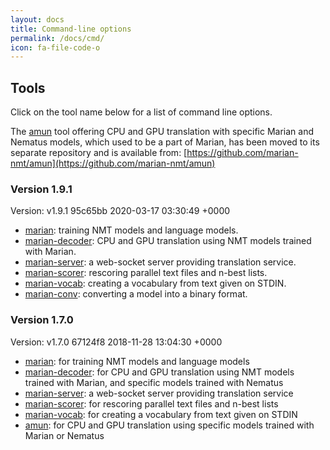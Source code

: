 ```yaml
---
layout: docs
title: Command-line options
permalink: /docs/cmd/
icon: fa-file-code-o
---
```


## Tools

Click on the tool name below for a list of command line options.

The [amun](/docs/cmd/amun) tool offering CPU and GPU translation with specific
Marian and Nematus models, which used to be a part of Marian, has been moved to
its separate repository and is available from:
[https://github.com/marian-nmt/amun](https://github.com/marian-nmt/amun)


### Version 1.9.1

Version:
v1.9.1 95c65bb 2020-03-17 03:30:49 +0000

- [marian](/docs/cmd/marian): training NMT models and language models.
- [marian-decoder](/docs/cmd/marian-decoder): CPU and GPU translation using NMT
  models trained with Marian.
- [marian-server](/docs/cmd/marian-server): a web-socket server providing
  translation service.
- [marian-scorer](/docs/cmd/marian-scorer): rescoring parallel text files and
  n-best lists.
- [marian-vocab](/docs/cmd/marian-vocab): creating a vocabulary from text given
  on STDIN.
- [marian-conv](/docs/cmd/marian-vocab): converting a model into a binary
  format.


### Version 1.7.0

Version:
v1.7.0 67124f8 2018-11-28 13:04:30 +0000

- [marian](/docs/cmd/1.7.0/marian): for training NMT models and language models
- [marian-decoder](/docs/cmd/1.7.0/marian-decoder): for CPU and GPU translation using
  NMT models trained with Marian, and specific models trained with Nematus
- [marian-server](/docs/cmd/1.7.0/marian-server): a web-socket server providing
  translation service
- [marian-scorer](/docs/cmd/1.7.0/marian-scorer): for rescoring parallel text files
  and n-best lists
- [marian-vocab](/docs/cmd/1.7.0/marian-vocab): for creating a vocabulary from text
  given on STDIN
- [amun](/docs/cmd/1.7.0/amun): for CPU and GPU translation using specific models
  trained with Marian or Nematus

